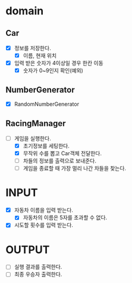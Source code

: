# domain
## Car
- [X] 정보를 저장한다.
  - [X] 이름, 현재 위치
- [X] 입력 받은 숫자가 4이상일 경우 한칸 이동
  - [X] 숫자가 0~9인지 확인(예외)
  
## NumberGenerator
- [X] RandomNumberGenerator

## RacingManager
- [ ] 게임을 실행한다.
  - [X] 초기정보를 세팅한다.
  - [X] 무작위 수를 뽑고 Car객체 전달한다.
  - [ ] 차들의 정보를 출력으로 보내준다.
  - [ ] 게임을 종료할 때 가장 멀리 나간 차들을 찾는다.

# INPUT  
- [X] 자동차 이름을 입력 받는다.  
  - [X] 자동차의 이름은 5자를  초과할 수 없다.
- [X] 시도할 횟수를 입력 받는다.

# OUTPUT
- [ ] 실행 결과를 출력한다.  
- [ ] 최종 우승자 출력한다.